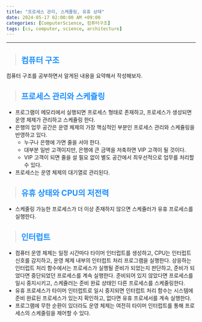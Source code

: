 ```yaml
---
title: "프로세스 관리, 스케쥴링, 유휴 상태"
date: 2024-05-17 02:00:00 AM +09:00
categories: [ComputerScience, 컴퓨터구조]
tags: [cs, computer, science, architecture]
---
```

***

>## <span style='color:#1E90FF'>컴퓨터 구조</span>
컴퓨터 구조를 공부하면서 알게된 내용을 요약해서 작성해보자. <br>

>## <span style='color:#1E90FF'>프로세스 관리와 스케쥴링</span>
- 프로그램이 메모리에서 실행되면 프로세스 형태로 존재하고, 프로세스가 생성되면 운영 체제가 관리하고 스케쥴링 한다. <br>
- 은행의 업무 공간은 운영 체제의 가장 핵심적인 부분인 프로세스 관리와 스케쥴링을 반영하고 있다. <br>
    - 누구나 은행에 가면 줄을 서야 한다.
    - 대부분 일반 고객이지만, 은행에 큰 금액을 저축하면 VIP 고객이 될 것이다.
    - VIP 고객이 되면 줄을 설 필요 없이 별도 공간에서 최우선적으로 업무를 처리할 수 있다.
- 프로세스는 운영 체제의 대기열로 관리된다. <br>

>## <span style='color:#1E90FF'>유휴 상태와 CPU의 저전력</span>
- 스케줄링 가능한 프로세스가 더 이상 존재하지 않으면 스케쥴러가 유휴 프로세스를 실행한다. <br>

>## <span style='color:#1E90FF'>인터럽트</span>
- 컴퓨터 운영 체제는 일정 시간마다 타이머 인터럽트를 생성하고, CPU는 인터럽트 신호를 감지하고, 운영 체제 내부의 인터럽트 처리 프로그램을 실행한다. 상응하는 인터럽트 처리 함수에서는 프로세스가 실행될 준비가 되었는지 판단하고, 준비가 되었다면 중단되었던 프로세스를 계속 실행한다. 준비되어 있지 않았다면 프로세스를 일시 중지시키고, 스케쥴러는 준비 완료 상태인 다른 프로세스를 스케줄링한다. <br>
- 유휴 프로세스가 타이머 인터럽트로 일시 중지되면 인터럽트 처리 함수는 시스템에 준비 완료된 프로세스가 있는지 확인하고, 없다면 유휴 프로세서를 계속 실행한다. <br>
- 프로그램에 무한 순환이 있더라도 운영 체제는 여전히 타이머 인터럽트를 통해 프로세스의 스케줄링을 제어할 수 있다. <br>